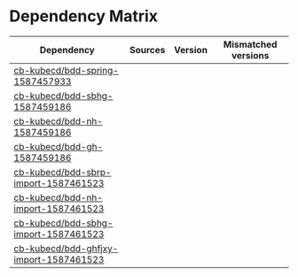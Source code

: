 # Dependency Matrix

Dependency | Sources | Version | Mismatched versions
---------- | ------- | ------- | -------------------
[cb-kubecd/bdd-spring-1587457933](https://github.com/cb-kubecd/bdd-spring-1587457933.git) |  | []() | 
[cb-kubecd/bdd-sbhg-1587459186](https://github.com/cb-kubecd/bdd-sbhg-1587459186.git) |  | []() | 
[cb-kubecd/bdd-nh-1587459186](https://github.com/cb-kubecd/bdd-nh-1587459186.git) |  | []() | 
[cb-kubecd/bdd-gh-1587459186](https://github.com/cb-kubecd/bdd-gh-1587459186.git) |  | []() | 
[cb-kubecd/bdd-sbrp-import-1587461523](https://github.com/cb-kubecd/bdd-sbrp-import-1587461523.git) |  | []() | 
[cb-kubecd/bdd-nh-import-1587461523](https://github.com/cb-kubecd/bdd-nh-import-1587461523.git) |  | []() | 
[cb-kubecd/bdd-sbhg-import-1587461523](https://github.com/cb-kubecd/bdd-sbhg-import-1587461523.git) |  | []() | 
[cb-kubecd/bdd-ghfjxy-import-1587461523](https://github.com/cb-kubecd/bdd-ghfjxy-import-1587461523.git) |  | []() | 
